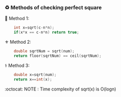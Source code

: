 ### ♻️ Methods of checking perfect square

🔱 Method 1:
```cpp
	int x=sqrt(c-n*n);
	if(x*x == c-n*n) return true;
```

⚜️ Method 2:
```cpp
    double sqrtNum = sqrt(num);
    return floor(sqrtNum) == ceil(sqrtNum);
```
		
⚕️ Method 3:
```cpp
	double x=sqrt(num);
	return x==int(x);
```


:octocat: NOTE : Time complexity of sqrt(x) is O(logn)